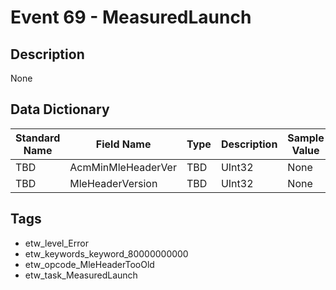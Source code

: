 # Event 69 - MeasuredLaunch

## Description
None

## Data Dictionary
|Standard Name|Field Name|Type|Description|Sample Value|
|---|---|---|---|---|
|TBD|AcmMinMleHeaderVer|TBD|UInt32|None|None|
|TBD|MleHeaderVersion|TBD|UInt32|None|None|

## Tags
* etw_level_Error
* etw_keywords_keyword_80000000000
* etw_opcode_MleHeaderTooOld
* etw_task_MeasuredLaunch
